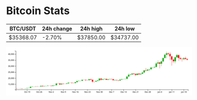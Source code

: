 # Bitcoin Stats

BTC/USDT|24h change|24h high|24h low|
|---|---|---|---|
|$35368.07|-2.70%|$37850.00|$34737.00|

<img src="./chart.svg">
